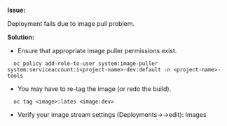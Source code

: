 **Issue:**

Deployment fails due to image pull problem.

**Solution:**

- Ensure that appropriate image puller permissions exist.

```
  oc policy add-role-to-user system:image-puller system:serviceaccount:i<project-name>-dev:default -n <project-name>-tools
```

- You may have to re-tag the image (or redo the build).

```  
  oc tag <image>:lates <image:dev>
```

- Verify your image stream settings (Deployments-><youyr app>->edit): Images

